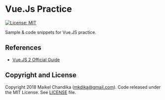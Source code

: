 # Vue.Js Practice
[![License: MIT](https://img.shields.io/badge/License-MIT-blue.svg)](/LICENSE)

Sample & code snippets for Vue.JS practice.

## References
- [Vue.JS 2 Official Guide](https://vuejs.org/v2/guide/)

## Copyright and License

Copyright 2018 Maikel Chandika (mkdika@gmail.com). Code released under the 
MIT License. See [LICENSE](/LICENSE) file.